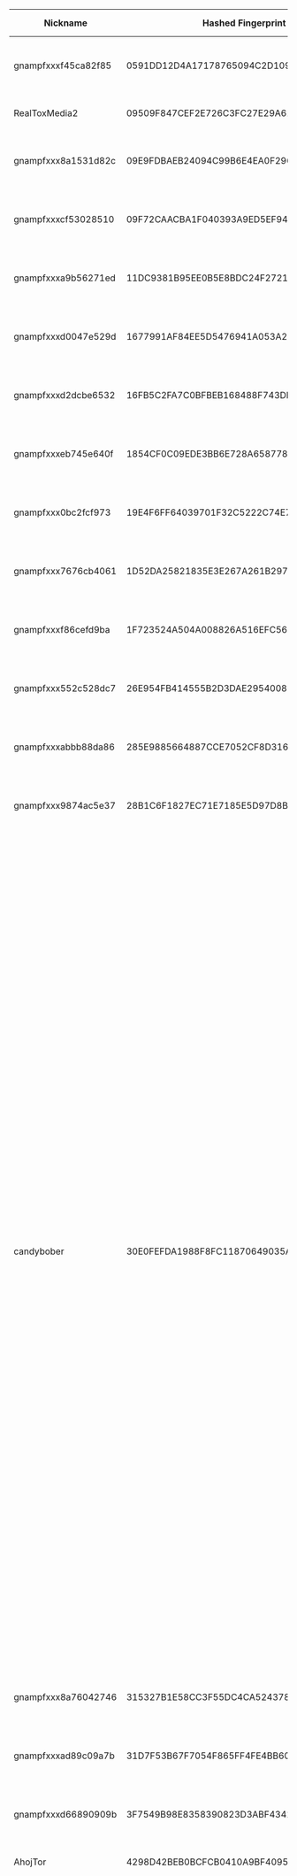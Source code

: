 | Nickname |  Hashed Fingerprint	| Or Addresses | Contact | Running | Flags | Last Seen | First Seen | Last Restarted | Advertised Bandwidth | Platform | Version | Version Status | Recommended Version | Verified hostnames | Exit policy |
|---|---|---|---|---|---|---|---|---|---|---|---|---|---|---|---|
|gnampfxxxf45ca82f85 | 0591DD12D4A17178765094C2D1091CF777F89DB5 | ["157.180.85.16:46072","[2a01:4f9:c013:f44b:b0ff:5d42:ab30:107b]:46072"] | email:toralf.foerster[]gmx.de url:https://zwiebeltoralf.de/ proof:uri-rsa abuse:abuse[]zwiebeltoralf.de gpg:1A376F994A9D026F13E24DCFC4EACDDE0076E94E ciissversion:2 | false | Running, V2Dir, Valid | 2025-10-26 16:00:00 | 2025-10-26 15:00:00 | 2025-10-26 14:08:00 | 0 | Tor 0.4.9.3-alpha-dev on Linux | 0.4.9.3-alpha-dev | experimental | false | ["static.16.85.180.157.clients.your-server.de"] | ["reject *:*"]|
|RealToxMedia2 | 09509F847CEF2E726C3FC27E29A6135098AD1210 | ["37.114.58.119:9001","[2a06:de00:401:236::2]:9001"] | RealToxMedia2 <realtoxmedia2@proxiedmail.com> | true | Running, V2Dir, Valid | 2025-10-26 22:00:00 | 2025-10-26 00:00:00 | 2025-10-26 18:52:14 | 0 | Tor 0.4.8.16 on Linux | 0.4.8.16 | recommended | true | N/A | ["reject *:*"]|
|gnampfxxx8a1531d82c | 09E9FDBAEB24094C99B6E4EA0F29612B9C2C599F | ["46.62.219.119:42699","[2a01:4f9:c011:b2d9:e44f:667f:cc6d:64ae]:42699"] | email:toralf.foerster[]gmx.de url:https://zwiebeltoralf.de/ proof:uri-rsa abuse:abuse[]zwiebeltoralf.de gpg:1A376F994A9D026F13E24DCFC4EACDDE0076E94E ciissversion:2 | false | Running, V2Dir, Valid | 2025-10-26 16:00:00 | 2025-10-26 15:00:00 | 2025-10-26 14:09:25 | 0 | Tor 0.4.9.3-alpha-dev on Linux | 0.4.9.3-alpha-dev | experimental | false | ["static.119.219.62.46.clients.your-server.de"] | ["reject *:*"]|
|gnampfxxxcf53028510 | 09F72CAACBA1F040393A9ED5EF948B4BD2BB1D49 | ["135.181.102.1:22708","[2a01:4f9:c013:9237:416c:beb3:c40c:ad9e]:22708"] | email:toralf.foerster[]gmx.de url:https://zwiebeltoralf.de/ proof:uri-rsa abuse:abuse[]zwiebeltoralf.de gpg:1A376F994A9D026F13E24DCFC4EACDDE0076E94E ciissversion:2 | false | Running, V2Dir, Valid | 2025-10-26 11:00:00 | 2025-10-26 11:00:00 | 2025-10-26 10:28:17 | 0 | Tor 0.4.9.3-alpha-dev on Linux | 0.4.9.3-alpha-dev | experimental | false | ["static.1.102.181.135.clients.your-server.de"] | ["reject *:*"]|
|gnampfxxxa9b56271ed | 11DC9381B95EE0B5E8BDC24F2721FDF1A93D3F96 | ["46.62.233.216:45610","[2a01:4f9:c011:bfb9:a1fc:f785:17c6:3416]:45610"] | email:toralf.foerster[]gmx.de url:https://zwiebeltoralf.de/ proof:uri-rsa abuse:abuse[]zwiebeltoralf.de gpg:1A376F994A9D026F13E24DCFC4EACDDE0076E94E ciissversion:2 | false | Running, V2Dir, Valid | 2025-10-26 11:00:00 | 2025-10-26 11:00:00 | 2025-10-26 10:26:55 | 0 | Tor 0.4.9.3-alpha-dev on Linux | 0.4.9.3-alpha-dev | experimental | false | ["static.216.233.62.46.clients.your-server.de"] | ["reject *:*"]|
|gnampfxxxd0047e529d | 1677991AF84EE5D5476941A053A20499440851AD | ["65.108.52.138:39057","[2a01:4f9:c013:31e2:397f:6756:ba2e:de97]:39057"] | email:toralf.foerster[]gmx.de url:https://zwiebeltoralf.de/ proof:uri-rsa abuse:abuse[]zwiebeltoralf.de gpg:1A376F994A9D026F13E24DCFC4EACDDE0076E94E ciissversion:2 | false | Running, V2Dir, Valid | 2025-10-26 16:00:00 | 2025-10-26 15:00:00 | 2025-10-26 14:08:22 | 0 | Tor 0.4.9.3-alpha-dev on Linux | 0.4.9.3-alpha-dev | experimental | false | ["static.138.52.108.65.clients.your-server.de"] | ["reject *:*"]|
|gnampfxxxd2dcbe6532 | 16FB5C2FA7C0BFBEB168488F743DDC8A307FA1B4 | ["46.62.205.49:25367","[2a01:4f9:c013:9e8a:d3ba:cbae:cd40:f9b2]:25367"] | email:toralf.foerster[]gmx.de url:https://zwiebeltoralf.de/ proof:uri-rsa abuse:abuse[]zwiebeltoralf.de gpg:1A376F994A9D026F13E24DCFC4EACDDE0076E94E ciissversion:2 | false | Running, V2Dir, Valid | 2025-10-26 11:00:00 | 2025-10-26 11:00:00 | 2025-10-26 10:28:26 | 0 | Tor 0.4.9.3-alpha-dev on Linux | 0.4.9.3-alpha-dev | experimental | false | ["static.49.205.62.46.clients.your-server.de"] | ["reject *:*"]|
|gnampfxxxeb745e640f | 1854CF0C09EDE3BB6E728A6587783366ED2C4D46 | ["65.109.169.189:24968","[2a01:4f9:c013:877e:e69c:7683:b6dc:2690]:24968"] | email:toralf.foerster[]gmx.de url:https://zwiebeltoralf.de/ proof:uri-rsa abuse:abuse[]zwiebeltoralf.de gpg:1A376F994A9D026F13E24DCFC4EACDDE0076E94E ciissversion:2 | false | Running, V2Dir, Valid | 2025-10-26 11:00:00 | 2025-10-26 11:00:00 | 2025-10-26 10:28:24 | 0 | Tor 0.4.9.3-alpha-dev on Linux | 0.4.9.3-alpha-dev | experimental | false | ["static.189.169.109.65.clients.your-server.de"] | ["reject *:*"]|
|gnampfxxx0bc2fcf973 | 19E4F6FF64039701F32C5222C74E7D36BEA5B0C4 | ["46.62.195.176:26870","[2a01:4f9:c013:9237:2cde:dd75:6469:cf40]:26870"] | email:toralf.foerster[]gmx.de url:https://zwiebeltoralf.de/ proof:uri-rsa abuse:abuse[]zwiebeltoralf.de gpg:1A376F994A9D026F13E24DCFC4EACDDE0076E94E ciissversion:2 | false | Running, V2Dir, Valid | 2025-10-26 16:00:00 | 2025-10-26 15:00:00 | 2025-10-26 14:10:52 | 0 | Tor 0.4.9.3-alpha-dev on Linux | 0.4.9.3-alpha-dev | experimental | false | N/A | ["reject *:*"]|
|gnampfxxx7676cb4061 | 1D52DA25821835E3E267A261B29785B8297E949F | ["37.27.9.115:24640","[2a01:4f9:c013:e70b:9f8b:905e:3af:ebd]:24640"] | email:toralf.foerster[]gmx.de url:https://zwiebeltoralf.de/ proof:uri-rsa abuse:abuse[]zwiebeltoralf.de gpg:1A376F994A9D026F13E24DCFC4EACDDE0076E94E ciissversion:2 | false | Running, V2Dir, Valid | 2025-10-26 11:00:00 | 2025-10-26 11:00:00 | 2025-10-26 10:28:18 | 0 | Tor 0.4.9.3-alpha-dev on Linux | 0.4.9.3-alpha-dev | experimental | false | ["static.115.9.27.37.clients.your-server.de"] | ["reject *:*"]|
|gnampfxxxf86cefd9ba | 1F723524A504A008826A516EFC565BCE3DA7873F | ["95.216.213.10:44258","[2a01:4f9:c013:8d17:f328:6096:19b6:a380]:44258"] | email:toralf.foerster[]gmx.de url:https://zwiebeltoralf.de/ proof:uri-rsa abuse:abuse[]zwiebeltoralf.de gpg:1A376F994A9D026F13E24DCFC4EACDDE0076E94E ciissversion:2 | false | Running, V2Dir, Valid | 2025-10-26 16:00:00 | 2025-10-26 15:00:00 | 2025-10-26 14:10:25 | 0 | Tor 0.4.9.3-alpha-dev on Linux | 0.4.9.3-alpha-dev | experimental | false | ["static.10.213.216.95.clients.your-server.de"] | ["reject *:*"]|
|gnampfxxx552c528dc7 | 26E954FB414555B2D3DAE2954008564B6198F053 | ["65.108.220.129:34310","[2a01:4f9:c013:c6d:b44e:34d6:e8d3:5091]:34310"] | email:toralf.foerster[]gmx.de url:https://zwiebeltoralf.de/ proof:uri-rsa abuse:abuse[]zwiebeltoralf.de gpg:1A376F994A9D026F13E24DCFC4EACDDE0076E94E ciissversion:2 | false | Running, V2Dir, Valid | 2025-10-26 11:00:00 | 2025-10-26 11:00:00 | 2025-10-26 10:27:06 | 0 | Tor 0.4.9.3-alpha-dev on Linux | 0.4.9.3-alpha-dev | experimental | false | ["static.129.220.108.65.clients.your-server.de"] | ["reject *:*"]|
|gnampfxxxabbb88da86 | 285E9885664887CCE7052CF8D316B4F126364B4F | ["65.21.152.238:48801","[2a01:4f9:c013:19e5:fc2c:dba2:24f:629]:48801"] | email:toralf.foerster[]gmx.de url:https://zwiebeltoralf.de/ proof:uri-rsa abuse:abuse[]zwiebeltoralf.de gpg:1A376F994A9D026F13E24DCFC4EACDDE0076E94E ciissversion:2 | false | Running, V2Dir, Valid | 2025-10-26 16:00:00 | 2025-10-26 15:00:00 | 2025-10-26 14:10:29 | 0 | Tor 0.4.9.3-alpha-dev on Linux | 0.4.9.3-alpha-dev | experimental | false | ["static.238.152.21.65.clients.your-server.de"] | ["reject *:*"]|
|gnampfxxx9874ac5e37 | 28B1C6F1827EC71E7185E5D97D8BB0DB913AB219 | ["46.62.195.176:26845","[2a01:4f9:c013:94e6:79a4:3093:94b2:7adb]:26845"] | email:toralf.foerster[]gmx.de url:https://zwiebeltoralf.de/ proof:uri-rsa abuse:abuse[]zwiebeltoralf.de gpg:1A376F994A9D026F13E24DCFC4EACDDE0076E94E ciissversion:2 | false | Running, V2Dir, Valid | 2025-10-26 11:00:00 | 2025-10-26 11:00:00 | 2025-10-26 10:28:27 | 0 | Tor 0.4.9.3-alpha-dev on Linux | 0.4.9.3-alpha-dev | experimental | false | ["static.176.195.62.46.clients.your-server.de"] | ["reject *:*"]|
|candybober | 30E0FEFDA1988F8FC11870649035AB6584FA0640 | ["45.141.215.45:9001"] | email:candybober12@proton[]me | true | Exit, Running, V2Dir, Valid | 2025-10-26 22:00:00 | 2025-10-26 13:00:00 | 2025-10-26 12:06:00 | 0 | Tor 0.4.8.19 on Linux | 0.4.8.19 | recommended | true | N/A | ["reject 0.0.0.0/8:*","reject 169.254.0.0/16:*","reject 127.0.0.0/8:*","reject 192.168.0.0/16:*","reject 10.0.0.0/8:*","reject 172.16.0.0/12:*","reject 45.141.215.45:*","reject *:22","accept *:20-23","accept *:43","accept *:53","accept *:79-81","accept *:88","accept *:110","accept *:143","accept *:194","accept *:220","accept *:389","accept *:443","accept *:464","accept *:465","accept *:531","accept *:543-544","accept *:554","accept *:563","accept *:587","accept *:636","accept *:706","accept *:749","accept *:873","accept *:902-904","accept *:981","accept *:989-995","accept *:1194","accept *:1220","accept *:1293","accept *:1500","accept *:1533","accept *:1677","accept *:1723","accept *:1755","accept *:1863","accept *:2082-2083","accept *:2086-2087","accept *:2095-2096","accept *:2102-2104","accept *:3128","accept *:3389","accept *:3690","accept *:4321","accept *:4643","accept *:5050","accept *:5190","accept *:5222-5223","accept *:5228","accept *:5900","accept *:6660-6669","accept *:6679","accept *:6697","accept *:8000","accept *:8008","accept *:8074","accept *:8080","accept *:8082","accept *:8087-8088","accept *:8232-8233","accept *:8332-8333","accept *:8443","accept *:8888","accept *:9418","accept *:9999","accept *:10000","accept *:11371","accept *:19294","accept *:19638","accept *:50002","accept *:64738","reject *:*"]|
|gnampfxxx8a76042746 | 315327B1E58CC3F55DC4CA5243781272E5AE158F | ["46.62.232.198:33616","[2a01:4f9:c013:8668:c4e6:9a70:775d:7fed]:33616"] | email:toralf.foerster[]gmx.de url:https://zwiebeltoralf.de/ proof:uri-rsa abuse:abuse[]zwiebeltoralf.de gpg:1A376F994A9D026F13E24DCFC4EACDDE0076E94E ciissversion:2 | false | Running, V2Dir, Valid | 2025-10-26 16:00:00 | 2025-10-26 15:00:00 | 2025-10-26 14:09:40 | 0 | Tor 0.4.9.3-alpha-dev on Linux | 0.4.9.3-alpha-dev | experimental | false | ["static.198.232.62.46.clients.your-server.de"] | ["reject *:*"]|
|gnampfxxxad89c09a7b | 31D7F53B67F7054F865FF4FE4BB6092AA9B57820 | ["65.108.158.126:60927","[2a01:4f9:c013:9650:81aa:ccd5:996b:5a51]:60927"] | email:toralf.foerster[]gmx.de url:https://zwiebeltoralf.de/ proof:uri-rsa abuse:abuse[]zwiebeltoralf.de gpg:1A376F994A9D026F13E24DCFC4EACDDE0076E94E ciissversion:2 | false | Running, V2Dir, Valid | 2025-10-26 16:00:00 | 2025-10-26 15:00:00 | 2025-10-26 14:11:15 | 0 | Tor 0.4.9.3-alpha-dev on Linux | 0.4.9.3-alpha-dev | experimental | false | N/A | ["reject *:*"]|
|gnampfxxxd66890909b | 3F7549B98E8358390823D3ABF434197E5B4396F0 | ["37.27.9.115:18194","[2a01:4f9:c013:e70b:b9d9:d39a:66fc:3f52]:18194"] | email:toralf.foerster[]gmx.de url:https://zwiebeltoralf.de/ proof:uri-rsa abuse:abuse[]zwiebeltoralf.de gpg:1A376F994A9D026F13E24DCFC4EACDDE0076E94E ciissversion:2 | false | Running, V2Dir, Valid | 2025-10-26 16:00:00 | 2025-10-26 15:00:00 | 2025-10-26 14:08:51 | 0 | Tor 0.4.9.3-alpha-dev on Linux | 0.4.9.3-alpha-dev | experimental | false | ["static.115.9.27.37.clients.your-server.de"] | ["reject *:*"]|
|AhojTor | 4298D42BEB0BCFCB0410A9BF409547365E74AB06 | ["87.197.155.112:44401"] | fdolasgame@gmail.com | false | Running, V2Dir, Valid | 2025-10-26 09:00:00 | 2025-10-26 09:00:00 | 2025-10-26 08:22:31 | 0 | Tor 0.4.8.19 on Linux | 0.4.8.19 | recommended | true | ["static-dsl-112.87-197-155.telecom.sk"] | ["reject *:*"]|
|jkimnot1 | 484DEDE78BDCA2C586B3AD3A92A2F5416A5EF056 | ["179.43.133.50:9001"] | jkiam1@gmail.com | true | Exit, Running, V2Dir, Valid | 2025-10-26 22:00:00 | 2025-10-26 19:00:00 | 2025-10-26 18:46:50 | 0 | Tor 0.4.8.19 on Linux | 0.4.8.19 | recommended | true | N/A | ["reject 0.0.0.0/8:*","reject 169.254.0.0/16:*","reject 127.0.0.0/8:*","reject 192.168.0.0/16:*","reject 10.0.0.0/8:*","reject 172.16.0.0/12:*","reject 179.43.133.50:*","accept *:20-21","accept *:22","accept *:23","accept *:43","accept *:53","accept *:79","accept *:80-81","accept *:88","accept *:110","accept *:143","accept *:194","accept *:220","accept *:389","accept *:443","accept *:464","accept *:465","accept *:531","accept *:543-544","accept *:554","accept *:563","accept *:587","accept *:636","accept *:706","accept *:749","accept *:873","accept *:902-904","accept *:981","accept *:989-990","accept *:991","accept *:992","accept *:993","accept *:994","accept *:995","accept *:1194","accept *:1220","accept *:1293","accept *:1500","accept *:1533","accept *:1677","accept *:1723","accept *:1755","accept *:1863","accept *:2082","accept *:2083","accept *:2086-2087","accept *:2095-2096","accept *:2102-2104","accept *:3128","accept *:3389","accept *:3690","accept *:4321","accept *:4643","accept *:5050","accept *:5190","accept *:5222-5223","accept *:5228","accept *:5900","accept *:6660-6669","accept *:6679","accept *:6697","accept *:8000","accept *:8008","accept *:8074","accept *:8080","accept *:8082","accept *:8087-8088","accept *:8232-8233","accept *:8332-8333","accept *:8443","accept *:8888","accept *:9418","accept *:9999","accept *:10000","accept *:11371","accept *:19294","accept *:19638","accept *:50002","accept *:64738","reject *:*"]|
|gnampfxxx0110a354a1 | 4C52D424958F9CCB514AC9B343FFD0B7525453AA | ["157.180.113.70:19537","[2a01:4f9:c012:2a52:4c4b:eea5:c272:14f9]:19537"] | email:toralf.foerster[]gmx.de url:https://zwiebeltoralf.de/ proof:uri-rsa abuse:abuse[]zwiebeltoralf.de gpg:1A376F994A9D026F13E24DCFC4EACDDE0076E94E ciissversion:2 | false | Running, V2Dir, Valid | 2025-10-26 11:00:00 | 2025-10-26 11:00:00 | 2025-10-26 10:28:19 | 0 | Tor 0.4.9.3-alpha-dev on Linux | 0.4.9.3-alpha-dev | experimental | false | ["static.70.113.180.157.clients.your-server.de"] | ["reject *:*"]|
|MyHomeRelay | 512258268329DA44B44BE081D084FE9D425F566F | ["91.32.153.105:9001"] | N/A | true | Running, V2Dir, Valid | 2025-10-26 22:00:00 | 2025-10-26 11:00:00 | 2025-10-26 13:12:16 | 0 | Tor 0.4.8.16 on Linux | 0.4.8.16 | recommended | true | ["p5b209969.dip0.t-ipconnect.de"] | ["reject *:*"]|
|gnampfxxxac7a2472e9 | 515E1D443AD25CAAA7102644C160D4DC2677EE4A | ["95.217.238.161:32783","[2a01:4f9:c011:9559:b94a:f45e:dfa2:f319]:32783"] | email:toralf.foerster[]gmx.de url:https://zwiebeltoralf.de/ proof:uri-rsa abuse:abuse[]zwiebeltoralf.de gpg:1A376F994A9D026F13E24DCFC4EACDDE0076E94E ciissversion:2 | false | Running, V2Dir, Valid | 2025-10-26 11:00:00 | 2025-10-26 11:00:00 | 2025-10-26 10:28:00 | 0 | Tor 0.4.9.3-alpha-dev on Linux | 0.4.9.3-alpha-dev | experimental | false | ["static.161.238.217.95.clients.your-server.de"] | ["reject *:*"]|
|gnampfxxx973c0bd364 | 53501C58401D77FDBC5FA48E6F742447E25D976A | ["46.62.224.67:34445","[2a01:4f9:c011:895e:c9dd:1b9f:5a16:1f9f]:34445"] | email:toralf.foerster[]gmx.de url:https://zwiebeltoralf.de/ proof:uri-rsa abuse:abuse[]zwiebeltoralf.de gpg:1A376F994A9D026F13E24DCFC4EACDDE0076E94E ciissversion:2 | false | Running, V2Dir, Valid | 2025-10-26 11:00:00 | 2025-10-26 11:00:00 | 2025-10-26 10:28:23 | 0 | Tor 0.4.9.3-alpha-dev on Linux | 0.4.9.3-alpha-dev | experimental | false | ["static.67.224.62.46.clients.your-server.de"] | ["reject *:*"]|
|Unnamed | 53EC68A3AEF7DAEF6BCB2F63DAA7DD06F3875FAB | ["213.16.219.24:9001"] | N/A | true | Running, V2Dir, Valid | 2025-10-26 22:00:00 | 2025-10-26 21:00:00 | 2025-10-26 20:26:47 | 0 | Tor 0.4.8.18 on FreeBSD | 0.4.8.18 | recommended | true | ["213.16.219.24.dsl.dyn.forthnet.gr"] | ["reject *:*"]|
|TorRelay1337 | 558EF244D99C900550A19F85B6F691795F9EF698 | ["109.91.213.9:1337"] | tor@jakami.de | true | Running, V2Dir, Valid | 2025-10-26 22:00:00 | 2025-10-26 06:00:00 | 2025-10-26 05:23:03 | 0 | Tor 0.4.8.10 on Linux | 0.4.8.10 | recommended | true | ["ip-109-091-213-009.um37.pools.vodafone-ip.de"] | ["reject *:*"]|
|gnampfxxx74487a1762 | 578EC4D7EC812ACD634EB192484070DFEB27278A | ["135.181.144.78:27256","[2a01:4f9:c013:c42e:4806:bf1b:f53a:c640]:27256"] | email:toralf.foerster[]gmx.de url:https://zwiebeltoralf.de/ proof:uri-rsa abuse:abuse[]zwiebeltoralf.de gpg:1A376F994A9D026F13E24DCFC4EACDDE0076E94E ciissversion:2 | false | Running, V2Dir, Valid | 2025-10-26 16:00:00 | 2025-10-26 15:00:00 | 2025-10-26 14:08:40 | 0 | Tor 0.4.9.3-alpha-dev on Linux | 0.4.9.3-alpha-dev | experimental | false | ["static.78.144.181.135.clients.your-server.de"] | ["reject *:*"]|
|gnampfxxx5b6a910f4a | 57CF34225DAF713331F6E0193BC073AB92F66376 | ["135.181.193.119:48487","[2a01:4f9:c012:1415:702e:9f77:f071:9d14]:48487"] | email:toralf.foerster[]gmx.de url:https://zwiebeltoralf.de/ proof:uri-rsa abuse:abuse[]zwiebeltoralf.de gpg:1A376F994A9D026F13E24DCFC4EACDDE0076E94E ciissversion:2 | false | Running, V2Dir, Valid | 2025-10-26 16:00:00 | 2025-10-26 15:00:00 | 2025-10-26 14:08:11 | 0 | Tor 0.4.9.3-alpha-dev on Linux | 0.4.9.3-alpha-dev | experimental | false | ["static.119.193.181.135.clients.your-server.de"] | ["reject *:*"]|
|gnampfxxxaf22d01e48 | 57DF6F3B088E7B96F1A09EC73D6EA0EF7C49095F | ["46.62.220.139:47305","[2a01:4f9:c011:9310:885a:7be4:3a07:380a]:47305"] | email:toralf.foerster[]gmx.de url:https://zwiebeltoralf.de/ proof:uri-rsa abuse:abuse[]zwiebeltoralf.de gpg:1A376F994A9D026F13E24DCFC4EACDDE0076E94E ciissversion:2 | false | Running, V2Dir, Valid | 2025-10-26 16:00:00 | 2025-10-26 15:00:00 | 2025-10-26 14:11:43 | 0 | Tor 0.4.9.3-alpha-dev on Linux | 0.4.9.3-alpha-dev | experimental | false | ["static.139.220.62.46.clients.your-server.de"] | ["reject *:*"]|
|gnampfxxx005fd58f5b | 621E69C597757E996D96C728AFEDB8DECF7CDB74 | ["65.109.168.123:45102","[2a01:4f9:c012:da30:dd54:d508:2cb0:1c8f]:45102"] | email:toralf.foerster[]gmx.de url:https://zwiebeltoralf.de/ proof:uri-rsa abuse:abuse[]zwiebeltoralf.de gpg:1A376F994A9D026F13E24DCFC4EACDDE0076E94E ciissversion:2 | false | Running, V2Dir, Valid | 2025-10-26 16:00:00 | 2025-10-26 15:00:00 | 2025-10-26 14:07:50 | 0 | Tor 0.4.9.3-alpha-dev on Linux | 0.4.9.3-alpha-dev | experimental | false | N/A | ["reject *:*"]|
|gnampfxxx86e1de383e | 629ED1DE62982CBF83767F194FB56430EB2E5A98 | ["46.62.229.251:54191","[2a01:4f9:c013:85db:f310:4fbb:766a:1ecd]:54191"] | email:toralf.foerster[]gmx.de url:https://zwiebeltoralf.de/ proof:uri-rsa abuse:abuse[]zwiebeltoralf.de gpg:1A376F994A9D026F13E24DCFC4EACDDE0076E94E ciissversion:2 | false | Running, V2Dir, Valid | 2025-10-26 11:00:00 | 2025-10-26 11:00:00 | 2025-10-26 10:27:15 | 0 | Tor 0.4.9.3-alpha-dev on Linux | 0.4.9.3-alpha-dev | experimental | false | ["static.251.229.62.46.clients.your-server.de"] | ["reject *:*"]|
|MRSHAREIT | 641EADFA6805F1BEDF81D9948E27D5B89326CB22 | ["67.230.148.51:9001"] | mrshareit@protonmail.com | false | Running, V2Dir, Valid | 2025-10-26 00:00:00 | 2025-10-26 00:00:00 | 2025-10-25 23:44:29 | 0 | Tor 0.4.8.19 on Windows 8 [or later] | 0.4.8.19 | recommended | true | N/A | ["reject *:*"]|
|gnampfxxxe6a4f93a10 | 647107F6EBBB3FF7514E13B1C68B5382FFA53E63 | ["135.181.197.238:42147","[2a01:4f9:c012:da30:8f8b:3927:9fc7:352]:42147"] | email:toralf.foerster[]gmx.de url:https://zwiebeltoralf.de/ proof:uri-rsa abuse:abuse[]zwiebeltoralf.de gpg:1A376F994A9D026F13E24DCFC4EACDDE0076E94E ciissversion:2 | false | Running, V2Dir, Valid | 2025-10-26 11:00:00 | 2025-10-26 11:00:00 | 2025-10-26 10:28:31 | 0 | Tor 0.4.9.3-alpha-dev on Linux | 0.4.9.3-alpha-dev | experimental | false | ["static.238.197.181.135.clients.your-server.de"] | ["reject *:*"]|
|gnampfxxx39ee688396 | 67E43257FA124139ACE3478A1AFBD195E44D77E0 | ["37.27.206.33:29462","[2a01:4f9:c013:ad01:86c0:afd8:56ee:6b7]:29462"] | email:toralf.foerster[]gmx.de url:https://zwiebeltoralf.de/ proof:uri-rsa abuse:abuse[]zwiebeltoralf.de gpg:1A376F994A9D026F13E24DCFC4EACDDE0076E94E ciissversion:2 | false | Running, V2Dir, Valid | 2025-10-26 16:00:00 | 2025-10-26 15:00:00 | 2025-10-26 14:09:45 | 0 | Tor 0.4.9.3-alpha-dev on Linux | 0.4.9.3-alpha-dev | experimental | false | ["static.33.206.27.37.clients.your-server.de"] | ["reject *:*"]|
|anion | 68929BF9AF44BECFA27F784021DFC169277E7739 | ["217.154.160.108:9001"] | vollborn@quantentunnel.de | false | Running, V2Dir, Valid | 2025-10-26 08:00:00 | 2025-10-26 00:00:00 | 2025-10-25 23:01:18 | 0 | Tor 0.4.8.19 on Linux | 0.4.8.19 | recommended | true | ["ip217-154-160-108.pbiaas.com"] | ["reject *:*"]|
|Curie | 6BD083E4E91BB790DC2014A9D7DD4B1AC669F899 | ["46.62.141.105:443","[2a01:4f9:c012:9374::1]:443"] | <kleft AT riseup dot net> | true | Running, V2Dir, Valid | 2025-10-26 22:00:00 | 2025-10-26 22:00:00 | 2025-10-26 21:06:45 | 0 | Tor 0.4.8.17 on Linux | 0.4.8.17 | recommended | true | ["static.105.141.62.46.clients.your-server.de"] | ["reject *:*"]|
|gnampfxxxb3e9cf1599 | 721C1E283A6C6EFDB15961155C737666538B0CC5 | ["46.62.213.73:26048","[2a01:4f9:c013:864b:5bf1:5660:512c:e576]:26048"] | email:toralf.foerster[]gmx.de url:https://zwiebeltoralf.de/ proof:uri-rsa abuse:abuse[]zwiebeltoralf.de gpg:1A376F994A9D026F13E24DCFC4EACDDE0076E94E ciissversion:2 | false | Running, V2Dir, Valid | 2025-10-26 11:00:00 | 2025-10-26 11:00:00 | 2025-10-26 10:27:33 | 0 | Tor 0.4.9.3-alpha-dev on Linux | 0.4.9.3-alpha-dev | experimental | false | ["static.73.213.62.46.clients.your-server.de"] | ["reject *:*"]|
|gnampfxxx8f10eb84d7 | 7608DA15C8D5F35FE688925AAF1E2FCE43103588 | ["46.62.238.189:45487","[2a01:4f9:c013:8668:7e5b:b9c0:3065:65d]:45487"] | email:toralf.foerster[]gmx.de url:https://zwiebeltoralf.de/ proof:uri-rsa abuse:abuse[]zwiebeltoralf.de gpg:1A376F994A9D026F13E24DCFC4EACDDE0076E94E ciissversion:2 | false | Running, V2Dir, Valid | 2025-10-26 11:00:00 | 2025-10-26 11:00:00 | 2025-10-26 10:28:15 | 0 | Tor 0.4.9.3-alpha-dev on Linux | 0.4.9.3-alpha-dev | experimental | false | ["static.189.238.62.46.clients.your-server.de"] | ["reject *:*"]|
|gnampfxxxd2f95dd577 | 77C9BC3F5FCE123F6F4ACE7B939988953A9488A8 | ["157.180.36.221:49608","[2a01:4f9:c013:f85e:914f:3767:1f99:d1cb]:49608"] | email:toralf.foerster[]gmx.de url:https://zwiebeltoralf.de/ proof:uri-rsa abuse:abuse[]zwiebeltoralf.de gpg:1A376F994A9D026F13E24DCFC4EACDDE0076E94E ciissversion:2 | false | Running, V2Dir, Valid | 2025-10-26 16:00:00 | 2025-10-26 15:00:00 | 2025-10-26 14:07:34 | 0 | Tor 0.4.9.3-alpha-dev on Linux | 0.4.9.3-alpha-dev | experimental | false | ["static.221.36.180.157.clients.your-server.de"] | ["reject *:*"]|
|gnampfxxx9ebe5a0c87 | 795FC15B882FC1CCD69699EE1F13B6FE772FE635 | ["37.27.247.150:58070","[2a01:4f9:c013:dd80:e6d5:1b87:54d5:6613]:58070"] | email:toralf.foerster[]gmx.de url:https://zwiebeltoralf.de/ proof:uri-rsa abuse:abuse[]zwiebeltoralf.de gpg:1A376F994A9D026F13E24DCFC4EACDDE0076E94E ciissversion:2 | false | Running, V2Dir, Valid | 2025-10-26 11:00:00 | 2025-10-26 11:00:00 | 2025-10-26 10:27:32 | 0 | Tor 0.4.9.3-alpha-dev on Linux | 0.4.9.3-alpha-dev | experimental | false | ["static.150.247.27.37.clients.your-server.de"] | ["reject *:*"]|
|thumthum | 7BCD5B3CE35FBB35DA545DBEDB18D5966A0A878E | ["45.134.173.203:9001","[2a09:2dc2:0:588a::]:9001"] | mailreality@proton.me | true | Exit, Running, V2Dir, Valid | 2025-10-26 22:00:00 | 2025-10-26 13:00:00 | 2025-10-26 12:17:17 | 0 | Tor 0.4.8.19 on Linux | 0.4.8.19 | recommended | true | N/A | ["reject 0.0.0.0/8:*","reject 169.254.0.0/16:*","reject 127.0.0.0/8:*","reject 192.168.0.0/16:*","reject 10.0.0.0/8:*","reject 172.16.0.0/12:*","reject 45.134.173.203:*","reject *:22","accept *:20-23","accept *:43","accept *:53","accept *:79-81","accept *:88","accept *:110","accept *:143","accept *:194","accept *:220","accept *:389","accept *:443","accept *:464","accept *:465","accept *:531","accept *:543-544","accept *:554","accept *:563","accept *:587","accept *:636","accept *:706","accept *:749","accept *:873","accept *:902-904","accept *:981","accept *:989-995","accept *:1194","accept *:1220","accept *:1293","accept *:1500","accept *:1533","accept *:1677","accept *:1723","accept *:1755","accept *:1863","accept *:2082-2083","accept *:2086-2087","accept *:2095-2096","accept *:2102-2104","accept *:3128","accept *:3389","accept *:3690","accept *:4321","accept *:4643","accept *:5050","accept *:5190","accept *:5222-5223","accept *:5228","accept *:5900","accept *:6660-6669","accept *:6679","accept *:6697","accept *:8000","accept *:8008","accept *:8074","accept *:8080","accept *:8082","accept *:8087-8088","accept *:8232-8233","accept *:8332-8333","accept *:8443","accept *:8888","accept *:9418","accept *:9999","accept *:10000","accept *:11371","accept *:19294","accept *:19638","accept *:50002","accept *:64738","reject *:*"]|
|gnampfxxx5aa58150c0 | 7E5C293741D46017BD1942324484CFBB5EAE74A6 | ["46.62.238.189:46589","[2a01:4f9:c010:b588:bf7b:347c:55a:ea75]:46589"] | email:toralf.foerster[]gmx.de url:https://zwiebeltoralf.de/ proof:uri-rsa abuse:abuse[]zwiebeltoralf.de gpg:1A376F994A9D026F13E24DCFC4EACDDE0076E94E ciissversion:2 | false | Running, V2Dir, Valid | 2025-10-26 16:00:00 | 2025-10-26 15:00:00 | 2025-10-26 14:10:17 | 0 | Tor 0.4.9.3-alpha-dev on Linux | 0.4.9.3-alpha-dev | experimental | false | ["static.189.238.62.46.clients.your-server.de"] | ["reject *:*"]|
|userix | 89707BAF27259AFECDBC7E7D2745245897638758 | ["37.27.180.195:9001","[2a01:4f9:c012:c42f::1]:9001"] | N/A | false | Running, V2Dir, Valid | 2025-10-26 15:00:00 | 2025-10-26 15:00:00 | 2025-10-26 14:21:11 | 0 | Tor 0.4.8.16 on Linux | 0.4.8.16 | recommended | true | ["static.195.180.27.37.clients.your-server.de"] | ["reject *:*"]|
|DediRock1 | 8B37E96237DA45321A38DFA85FE79ED974567C30 | ["107.174.123.99:9001","[2607:9d00:2000:7::6919:b58b]:9001"] | DediRock1 <dedirock1@proxiedmail.com> | true | Running, Valid | 2025-10-26 22:00:00 | 2025-10-26 22:00:00 | 2025-10-26 21:48:41 | 0 | Tor 0.4.8.16 on Linux | 0.4.8.16 | recommended | true | N/A | ["reject *:*"]|
|gnampfxxx0723d190e1 | 8BD3DDF952B55FF7FCBA609BF3FE5BA61B81BA89 | ["95.217.6.133:22391","[2a01:4f9:c013:c0c0:c965:4cc5:5d:81cf]:22391"] | email:toralf.foerster[]gmx.de url:https://zwiebeltoralf.de/ proof:uri-rsa abuse:abuse[]zwiebeltoralf.de gpg:1A376F994A9D026F13E24DCFC4EACDDE0076E94E ciissversion:2 | false | Running, V2Dir, Valid | 2025-10-26 16:00:00 | 2025-10-26 15:00:00 | 2025-10-26 14:08:27 | 0 | Tor 0.4.9.3-alpha-dev on Linux | 0.4.9.3-alpha-dev | experimental | false | ["static.133.6.217.95.clients.your-server.de"] | ["reject *:*"]|
|gnampfxxx89eb4bfe2a | 92710E967F1961880DE9BFB7209657A1B2665F6C | ["157.180.72.254:60219","[2a01:4f9:c012:1837:75fe:bc0d:ccf5:5e58]:60219"] | email:toralf.foerster[]gmx.de url:https://zwiebeltoralf.de/ proof:uri-rsa abuse:abuse[]zwiebeltoralf.de gpg:1A376F994A9D026F13E24DCFC4EACDDE0076E94E ciissversion:2 | false | Running, V2Dir, Valid | 2025-10-26 16:00:00 | 2025-10-26 15:00:00 | 2025-10-26 14:09:53 | 0 | Tor 0.4.9.3-alpha-dev on Linux | 0.4.9.3-alpha-dev | experimental | false | ["static.254.72.180.157.clients.your-server.de"] | ["reject *:*"]|
|gnampfxxxaa6077b258 | 92EFBEC07A9D38F83421A95B20C9AFCCB06A81EC | ["46.62.209.122:45223","[2a01:4f9:c013:a740:ad2b:c948:15ec:8277]:45223"] | email:toralf.foerster[]gmx.de url:https://zwiebeltoralf.de/ proof:uri-rsa abuse:abuse[]zwiebeltoralf.de gpg:1A376F994A9D026F13E24DCFC4EACDDE0076E94E ciissversion:2 | false | Running, V2Dir, Valid | 2025-10-26 16:00:00 | 2025-10-26 15:00:00 | 2025-10-26 14:08:48 | 0 | Tor 0.4.9.3-alpha-dev on Linux | 0.4.9.3-alpha-dev | experimental | false | ["static.122.209.62.46.clients.your-server.de"] | ["reject *:*"]|
|gnampfxxxec8bea3916 | 94E05F1A9EE3FCCB28370E5D3CA87C94765BB954 | ["65.108.158.126:59178","[2a01:4f9:c013:31e2:5f09:f209:a603:68dd]:59178"] | email:toralf.foerster[]gmx.de url:https://zwiebeltoralf.de/ proof:uri-rsa abuse:abuse[]zwiebeltoralf.de gpg:1A376F994A9D026F13E24DCFC4EACDDE0076E94E ciissversion:2 | false | Running, V2Dir, Valid | 2025-10-26 11:00:00 | 2025-10-26 11:00:00 | 2025-10-26 10:28:11 | 0 | Tor 0.4.9.3-alpha-dev on Linux | 0.4.9.3-alpha-dev | experimental | false | ["static.126.158.108.65.clients.your-server.de"] | ["reject *:*"]|
|Grga3 | 9509381EC91B346428A5D3528F2683F25841DD00 | ["193.77.182.57:555"] | Grga <grga.byx AT GMAIL> | true | Running, V2Dir, Valid | 2025-10-26 22:00:00 | 2025-10-26 22:00:00 | 2025-10-26 21:25:49 | 184320 | Tor 0.4.8.10 on Linux | 0.4.8.10 | recommended | true | ["BSN-77-182-57.static.siol.net"] | ["reject *:*"]|
|gnampfxxxf6612ec83e | A01F650B63065BB35A5386416DD9DBF282CE25A0 | ["95.216.152.93:17867","[2a01:4f9:c010:9f2c:a3d7:13c3:7020:ed8d]:17867"] | email:toralf.foerster[]gmx.de url:https://zwiebeltoralf.de/ proof:uri-rsa abuse:abuse[]zwiebeltoralf.de gpg:1A376F994A9D026F13E24DCFC4EACDDE0076E94E ciissversion:2 | false | Running, V2Dir, Valid | 2025-10-26 11:00:00 | 2025-10-26 11:00:00 | 2025-10-26 10:28:15 | 0 | Tor 0.4.9.3-alpha-dev on Linux | 0.4.9.3-alpha-dev | experimental | false | ["static.93.152.216.95.clients.your-server.de"] | ["reject *:*"]|
|gnampfxxxf7f6c44ffb | A22C6802679A85A88DE968E90EBB5BD1ED243010 | ["46.62.218.107:19842","[2a01:4f9:c012:2a52:7f99:654e:49c7:8ca5]:19842"] | email:toralf.foerster[]gmx.de url:https://zwiebeltoralf.de/ proof:uri-rsa abuse:abuse[]zwiebeltoralf.de gpg:1A376F994A9D026F13E24DCFC4EACDDE0076E94E ciissversion:2 | false | Running, V2Dir, Valid | 2025-10-26 16:00:00 | 2025-10-26 15:00:00 | 2025-10-26 14:10:34 | 0 | Tor 0.4.9.3-alpha-dev on Linux | 0.4.9.3-alpha-dev | experimental | false | ["static.107.218.62.46.clients.your-server.de"] | ["reject *:*"]|
|gnampfxxx789b354038 | A2ABC7C2760C204F0F2059844A4A8C75F61ACA3A | ["135.181.197.238:21535","[2a01:4f9:c010:8cb2:18d:ba50:5fa5:520a]:21535"] | email:toralf.foerster[]gmx.de url:https://zwiebeltoralf.de/ proof:uri-rsa abuse:abuse[]zwiebeltoralf.de gpg:1A376F994A9D026F13E24DCFC4EACDDE0076E94E ciissversion:2 | false | Running, V2Dir, Valid | 2025-10-26 16:00:00 | 2025-10-26 15:00:00 | 2025-10-26 14:08:50 | 0 | Tor 0.4.9.3-alpha-dev on Linux | 0.4.9.3-alpha-dev | experimental | false | ["static.238.197.181.135.clients.your-server.de"] | ["reject *:*"]|
|gnampfxxx7595267673 | A5CA3901D0D872C31C5736113EAA36E48CA9CC92 | ["157.180.113.70:45184","[2a01:4f9:c013:94e6:10ee:ea09:aeaf:8547]:45184"] | email:toralf.foerster[]gmx.de url:https://zwiebeltoralf.de/ proof:uri-rsa abuse:abuse[]zwiebeltoralf.de gpg:1A376F994A9D026F13E24DCFC4EACDDE0076E94E ciissversion:2 | false | Running, V2Dir, Valid | 2025-10-26 16:00:00 | 2025-10-26 15:00:00 | 2025-10-26 14:11:10 | 0 | Tor 0.4.9.3-alpha-dev on Linux | 0.4.9.3-alpha-dev | experimental | false | ["static.70.113.180.157.clients.your-server.de"] | ["reject *:*"]|
|MGARZON | A644373FF6A1A714B46E620ACC0E6F15B6B65224 | ["67.230.148.51:9001"] | mrshareit@protonmail.com | true | Running, V2Dir, Valid | 2025-10-26 22:00:00 | 2025-10-26 01:00:00 | 2025-10-25 23:55:40 | 0 | Tor 0.4.8.19 on Windows 8 [or later] | 0.4.8.19 | recommended | true | N/A | ["reject *:*"]|
|RealToxMedia3 | A8E9C2E9A7296DEBBF7D604E3FEA44913D680A36 | ["37.221.95.163:9001","[2a06:de00:401:251::2]:9001"] | RealToxMedia3 <realtoxmedia3@proxiedmail.com> | true | Running, V2Dir, Valid | 2025-10-26 22:00:00 | 2025-10-26 00:00:00 | 2025-10-26 18:50:30 | 0 | Tor 0.4.8.16 on Linux | 0.4.8.16 | recommended | true | N/A | ["reject *:*"]|
|gnampfxxxd0b127968b | AA5F921217C58E04BFA6222893F48725551C37A4 | ["46.62.149.39:46587","[2a01:4f9:c012:590:4d71:3cda:b03a:110b]:46587"] | email:toralf.foerster[]gmx.de url:https://zwiebeltoralf.de/ proof:uri-rsa abuse:abuse[]zwiebeltoralf.de gpg:1A376F994A9D026F13E24DCFC4EACDDE0076E94E ciissversion:2 | false | Running, V2Dir, Valid | 2025-10-26 11:00:00 | 2025-10-26 11:00:00 | 2025-10-26 10:28:08 | 0 | Tor 0.4.9.3-alpha-dev on Linux | 0.4.9.3-alpha-dev | experimental | false | ["static.39.149.62.46.clients.your-server.de"] | ["reject *:*"]|
|gnampfxxxb29db2438a | ABF0A8829A6986107910858479FD8FCC000C02BD | ["135.181.250.154:57702","[2a01:4f9:c013:867b:34a8:e156:ce89:4851]:57702"] | email:toralf.foerster[]gmx.de url:https://zwiebeltoralf.de/ proof:uri-rsa abuse:abuse[]zwiebeltoralf.de gpg:1A376F994A9D026F13E24DCFC4EACDDE0076E94E ciissversion:2 | false | Running, V2Dir, Valid | 2025-10-26 16:00:00 | 2025-10-26 15:00:00 | 2025-10-26 14:09:28 | 0 | Tor 0.4.9.3-alpha-dev on Linux | 0.4.9.3-alpha-dev | experimental | false | N/A | ["reject *:*"]|
|hell | ADAA61A71993FACD12484D56A96E51FF360A2D90 | ["104.247.229.113:8000"] | <hell@virtch.io> | true | Running, V2Dir, Valid | 2025-10-26 22:00:00 | 2025-10-26 01:00:00 | 2025-10-26 06:08:26 | 0 | Tor 0.4.8.19 on Linux | 0.4.8.19 | recommended | true | N/A | ["reject *:*"]|
|gnampfxxx906970f7b8 | ADF46DF4C7F48193A7A21B3D9D3F7F0038EAEA3F | ["46.62.238.144:22055","[2a01:4f9:c013:f07d:891b:578:9a45:fd4e]:22055"] | email:toralf.foerster[]gmx.de url:https://zwiebeltoralf.de/ proof:uri-rsa abuse:abuse[]zwiebeltoralf.de gpg:1A376F994A9D026F13E24DCFC4EACDDE0076E94E ciissversion:2 | false | Running, V2Dir, Valid | 2025-10-26 11:00:00 | 2025-10-26 11:00:00 | 2025-10-26 10:27:47 | 0 | Tor 0.4.9.3-alpha-dev on Linux | 0.4.9.3-alpha-dev | experimental | false | ["static.144.238.62.46.clients.your-server.de"] | ["reject *:*"]|
|ZetaRelayAlpha | AF0B7001172C73E4B090CDC16525C29396B9E0DC | ["71.90.218.193:9001"] | snotacus@protonmail.com | true | Running, V2Dir, Valid | 2025-10-26 22:00:00 | 2025-10-26 15:00:00 | 2025-10-26 13:36:35 | 0 | Tor 0.4.8.18 on Linux | 0.4.8.18 | recommended | true | N/A | ["reject *:*"]|
|gnampfxxx097daec711 | B2097DA7505594550CF2F825A04D9C17411224CF | ["157.180.41.220:16377","[2a01:4f9:c010:a6aa:653:a32c:957:3a00]:16377"] | email:toralf.foerster[]gmx.de url:https://zwiebeltoralf.de/ proof:uri-rsa abuse:abuse[]zwiebeltoralf.de gpg:1A376F994A9D026F13E24DCFC4EACDDE0076E94E ciissversion:2 | false | Running, V2Dir, Valid | 2025-10-26 16:00:00 | 2025-10-26 15:00:00 | 2025-10-26 14:11:22 | 0 | Tor 0.4.9.3-alpha-dev on Linux | 0.4.9.3-alpha-dev | experimental | false | ["static.220.41.180.157.clients.your-server.de"] | ["reject *:*"]|
|gnampfxxxe78fa11f2d | B584DEDDD14FAC55B5BE6E112FCB4E895BA850BE | ["135.181.88.134:26270","[2a01:4f9:c010:bd95:f1d5:e458:a526:4bc7]:26270"] | email:toralf.foerster[]gmx.de url:https://zwiebeltoralf.de/ proof:uri-rsa abuse:abuse[]zwiebeltoralf.de gpg:1A376F994A9D026F13E24DCFC4EACDDE0076E94E ciissversion:2 | false | Running, V2Dir, Valid | 2025-10-26 11:00:00 | 2025-10-26 11:00:00 | 2025-10-26 10:28:19 | 0 | Tor 0.4.9.3-alpha-dev on Linux | 0.4.9.3-alpha-dev | experimental | false | ["static.134.88.181.135.clients.your-server.de"] | ["reject *:*"]|
|gnampfxxxd9130c1595 | B860C3F6FB3E871C622521C3A4B470FE6C945EEE | ["157.180.34.103:31139","[2a01:4f9:c013:9214:b3d8:6934:e9d3:84bd]:31139"] | email:toralf.foerster[]gmx.de url:https://zwiebeltoralf.de/ proof:uri-rsa abuse:abuse[]zwiebeltoralf.de gpg:1A376F994A9D026F13E24DCFC4EACDDE0076E94E ciissversion:2 | false | Running, V2Dir, Valid | 2025-10-26 16:00:00 | 2025-10-26 15:00:00 | 2025-10-26 14:09:01 | 0 | Tor 0.4.9.3-alpha-dev on Linux | 0.4.9.3-alpha-dev | experimental | false | ["static.103.34.180.157.clients.your-server.de"] | ["reject *:*"]|
|gnampfxxxd02abda01b | C06993DCA6CF554106A1514248E218016C7ED74C | ["37.27.214.0:50295","[2a01:4f9:c012:abe0:4e65:1be5:4f1d:1988]:50295"] | email:toralf.foerster[]gmx.de url:https://zwiebeltoralf.de/ proof:uri-rsa abuse:abuse[]zwiebeltoralf.de gpg:1A376F994A9D026F13E24DCFC4EACDDE0076E94E ciissversion:2 | false | Running, V2Dir, Valid | 2025-10-26 11:00:00 | 2025-10-26 11:00:00 | 2025-10-26 10:26:52 | 0 | Tor 0.4.9.3-alpha-dev on Linux | 0.4.9.3-alpha-dev | experimental | false | ["static.0.214.27.37.clients.your-server.de"] | ["reject *:*"]|
|gnampfxxxa71199ec08 | C1991D3F35E5C463A36553329C223E39E002CAFF | ["65.109.168.123:18381","[2a01:4f9:c010:8cb2:e673:f7fb:61fa:5d74]:18381"] | email:toralf.foerster[]gmx.de url:https://zwiebeltoralf.de/ proof:uri-rsa abuse:abuse[]zwiebeltoralf.de gpg:1A376F994A9D026F13E24DCFC4EACDDE0076E94E ciissversion:2 | false | Running, V2Dir, Valid | 2025-10-26 11:00:00 | 2025-10-26 11:00:00 | 2025-10-26 10:28:12 | 0 | Tor 0.4.9.3-alpha-dev on Linux | 0.4.9.3-alpha-dev | experimental | false | ["static.123.168.109.65.clients.your-server.de"] | ["reject *:*"]|
|gnampfxxx7c9f318d91 | C302341868541B2C1C2238E422AD9DB1229AC761 | ["37.27.80.99:18779","[2a01:4f9:c013:5210:d525:b033:c96b:8387]:18779"] | email:toralf.foerster[]gmx.de url:https://zwiebeltoralf.de/ proof:uri-rsa abuse:abuse[]zwiebeltoralf.de gpg:1A376F994A9D026F13E24DCFC4EACDDE0076E94E ciissversion:2 | false | Running, V2Dir, Valid | 2025-10-26 16:00:00 | 2025-10-26 15:00:00 | 2025-10-26 14:10:45 | 0 | Tor 0.4.9.3-alpha-dev on Linux | 0.4.9.3-alpha-dev | experimental | false | ["static.99.80.27.37.clients.your-server.de"] | ["reject *:*"]|
|gnampfxxx4de27db76f | C4905BFE674BAB1A81A2A9BE27E773F611852A44 | ["37.27.217.233:32892","[2a01:4f9:c013:f791:ba77:cb64:c828:1b9c]:32892"] | email:toralf.foerster[]gmx.de url:https://zwiebeltoralf.de/ proof:uri-rsa abuse:abuse[]zwiebeltoralf.de gpg:1A376F994A9D026F13E24DCFC4EACDDE0076E94E ciissversion:2 | false | Running, V2Dir, Valid | 2025-10-26 16:00:00 | 2025-10-26 15:00:00 | 2025-10-26 14:09:25 | 0 | Tor 0.4.9.3-alpha-dev on Linux | 0.4.9.3-alpha-dev | experimental | false | ["static.233.217.27.37.clients.your-server.de"] | ["reject *:*"]|
|gnampfxxx273530546c | C7496F48892F6CF197449A1388E910A71C27C920 | ["65.109.175.42:26379","[2a01:4f9:c013:a7ea:794:2f31:e4e3:f510]:26379"] | email:toralf.foerster[]gmx.de url:https://zwiebeltoralf.de/ proof:uri-rsa abuse:abuse[]zwiebeltoralf.de gpg:1A376F994A9D026F13E24DCFC4EACDDE0076E94E ciissversion:2 | false | Running, V2Dir, Valid | 2025-10-26 16:00:00 | 2025-10-26 15:00:00 | 2025-10-26 14:10:51 | 0 | Tor 0.4.9.3-alpha-dev on Linux | 0.4.9.3-alpha-dev | experimental | false | ["static.42.175.109.65.clients.your-server.de"] | ["reject *:*"]|
|gnampfxxx5d207f83d1 | C89875697BEFF3E6DEE329D20CE1864871E79DBB | ["37.27.14.133:22761","[2a01:4f9:c013:980c:8930:25dc:7f3c:c70f]:22761"] | email:toralf.foerster[]gmx.de url:https://zwiebeltoralf.de/ proof:uri-rsa abuse:abuse[]zwiebeltoralf.de gpg:1A376F994A9D026F13E24DCFC4EACDDE0076E94E ciissversion:2 | false | Running, V2Dir, Valid | 2025-10-26 11:00:00 | 2025-10-26 11:00:00 | 2025-10-26 10:28:08 | 0 | Tor 0.4.9.3-alpha-dev on Linux | 0.4.9.3-alpha-dev | experimental | false | ["static.133.14.27.37.clients.your-server.de"] | ["reject *:*"]|
|gnampfxxx6258653f76 | CB2AC4E73B7FBC85B9840F99D4260AD1C3E22A7C | ["135.181.102.1:41725","[2a01:4f9:c012:b5f6:9ad5:5bcc:518e:7f71]:41725"] | email:toralf.foerster[]gmx.de url:https://zwiebeltoralf.de/ proof:uri-rsa abuse:abuse[]zwiebeltoralf.de gpg:1A376F994A9D026F13E24DCFC4EACDDE0076E94E ciissversion:2 | false | Running, V2Dir, Valid | 2025-10-26 16:00:00 | 2025-10-26 15:00:00 | 2025-10-26 14:10:40 | 0 | Tor 0.4.9.3-alpha-dev on Linux | 0.4.9.3-alpha-dev | experimental | false | ["static.1.102.181.135.clients.your-server.de"] | ["reject *:*"]|
|gnampfxxxd8d89ec570 | CDAB157E649B3C9E2413CD2F91F576CB0B4F7353 | ["37.27.31.116:47573","[2a01:4f9:c012:c63:aa49:b5b7:a84a:97a6]:47573"] | email:toralf.foerster[]gmx.de url:https://zwiebeltoralf.de/ proof:uri-rsa abuse:abuse[]zwiebeltoralf.de gpg:1A376F994A9D026F13E24DCFC4EACDDE0076E94E ciissversion:2 | false | Running, V2Dir, Valid | 2025-10-26 16:00:00 | 2025-10-26 15:00:00 | 2025-10-26 14:10:28 | 0 | Tor 0.4.9.3-alpha-dev on Linux | 0.4.9.3-alpha-dev | experimental | false | ["static.116.31.27.37.clients.your-server.de"] | ["reject *:*"]|
|Nao | CE6B5D04A4B6ED7877BF0456B649990E7D75C24C | ["133.242.161.251:443","[2401:2500:102:1111:133:242:161:251]:443"] | email:mail[]ekinao.com url:https://www.ekinao.com proof:dns-rsa ciissversion:2 | true | Running, V2Dir, Valid | 2025-10-26 22:00:00 | 2025-10-26 00:00:00 | 2025-10-26 01:48:38 | 0 | Tor 0.4.8.19 on Linux | 0.4.8.19 | recommended | true | ["ik1-117-65497.vs.sakura.ne.jp"] | ["reject *:*"]|
|gnampfxxx8e1eb69cda | D1F7AB0F5DBA8D65CEF55A532FB683FA26B1B34C | ["46.62.236.72:43497","[2a01:4f9:c013:afa2:a877:991d:df75:c375]:43497"] | email:toralf.foerster[]gmx.de url:https://zwiebeltoralf.de/ proof:uri-rsa abuse:abuse[]zwiebeltoralf.de gpg:1A376F994A9D026F13E24DCFC4EACDDE0076E94E ciissversion:2 | false | Running, V2Dir, Valid | 2025-10-26 16:00:00 | 2025-10-26 15:00:00 | 2025-10-26 14:10:03 | 0 | Tor 0.4.9.3-alpha-dev on Linux | 0.4.9.3-alpha-dev | experimental | false | ["static.72.236.62.46.clients.your-server.de"] | ["reject *:*"]|
|gnampfxxxa73f1012fd | D503129A59EFFA59AD74FBE1A793F36E84F32564 | ["65.108.157.145:18692","[2a01:4f9:c013:c71c:5f2a:d662:b7e0:dab5]:18692"] | email:toralf.foerster[]gmx.de url:https://zwiebeltoralf.de/ proof:uri-rsa abuse:abuse[]zwiebeltoralf.de gpg:1A376F994A9D026F13E24DCFC4EACDDE0076E94E ciissversion:2 | false | Running, V2Dir, Valid | 2025-10-26 16:00:00 | 2025-10-26 15:00:00 | 2025-10-26 14:08:30 | 0 | Tor 0.4.9.3-alpha-dev on Linux | 0.4.9.3-alpha-dev | experimental | false | ["static.145.157.108.65.clients.your-server.de"] | ["reject *:*"]|
|gnampfxxx8f98dd8106 | D7B81B160BFE9594A4DB5BCA1C41D1987CF62D82 | ["46.62.223.31:35380","[2a01:4f9:c013:85f2:4d91:6cce:56c0:9fe0]:35380"] | email:toralf.foerster[]gmx.de url:https://zwiebeltoralf.de/ proof:uri-rsa abuse:abuse[]zwiebeltoralf.de gpg:1A376F994A9D026F13E24DCFC4EACDDE0076E94E ciissversion:2 | false | Running, V2Dir, Valid | 2025-10-26 11:00:00 | 2025-10-26 11:00:00 | 2025-10-26 10:27:30 | 0 | Tor 0.4.9.3-alpha-dev on Linux | 0.4.9.3-alpha-dev | experimental | false | ["static.31.223.62.46.clients.your-server.de"] | ["reject *:*"]|
|Unnamed | DA1CA7F521F784DAD37124FE151D4E707BF910FC | ["49.247.136.38:9300"] | your_email@example.com (Your Name/Handle) \\| Fingerprint: REPLACE_ME | true | Running, V2Dir, Valid | 2025-10-26 22:00:00 | 2025-10-26 09:00:00 | 2025-10-26 08:12:28 | 307200 | Tor 0.4.8.18 on Linux | 0.4.8.18 | recommended | true | N/A | ["reject *:*"]|
|gnampfxxxc340962d58 | DD4FF854ACC4EA59B27A89E6CA7235C9337BAD01 | ["46.62.166.113:17075","[2a01:4f9:c010:b984:5d7b:123f:78e8:6da7]:17075"] | email:toralf.foerster[]gmx.de url:https://zwiebeltoralf.de/ proof:uri-rsa abuse:abuse[]zwiebeltoralf.de gpg:1A376F994A9D026F13E24DCFC4EACDDE0076E94E ciissversion:2 | false | Running, V2Dir, Valid | 2025-10-26 11:00:00 | 2025-10-26 11:00:00 | 2025-10-26 10:27:15 | 0 | Tor 0.4.9.3-alpha-dev on Linux | 0.4.9.3-alpha-dev | experimental | false | ["static.113.166.62.46.clients.your-server.de"] | ["reject *:*"]|
|gnampfxxx547603b676 | DDEAC352BEEE43BBE12BC9A3AB715711208F1882 | ["95.217.236.239:30365","[2a01:4f9:c013:9575:bf98:cc2:15cb:9cb]:30365"] | email:toralf.foerster[]gmx.de url:https://zwiebeltoralf.de/ proof:uri-rsa abuse:abuse[]zwiebeltoralf.de gpg:1A376F994A9D026F13E24DCFC4EACDDE0076E94E ciissversion:2 | false | Running, V2Dir, Valid | 2025-10-26 11:00:00 | 2025-10-26 11:00:00 | 2025-10-26 10:27:05 | 0 | Tor 0.4.9.3-alpha-dev on Linux | 0.4.9.3-alpha-dev | experimental | false | ["static.239.236.217.95.clients.your-server.de"] | ["reject *:*"]|
|gnampfxxx1dff994969 | E04381A7771B7F292060F7D047FA74BEC56415A8 | ["157.180.28.91:28804","[2a01:4f9:c013:860d:1a67:68cc:5dec:42f1]:28804"] | email:toralf.foerster[]gmx.de url:https://zwiebeltoralf.de/ proof:uri-rsa abuse:abuse[]zwiebeltoralf.de gpg:1A376F994A9D026F13E24DCFC4EACDDE0076E94E ciissversion:2 | false | Running, V2Dir, Valid | 2025-10-26 11:00:00 | 2025-10-26 11:00:00 | 2025-10-26 10:27:39 | 0 | Tor 0.4.9.3-alpha-dev on Linux | 0.4.9.3-alpha-dev | experimental | false | ["static.91.28.180.157.clients.your-server.de"] | ["reject *:*"]|
|doociv | E1679D263C3F559C0E65D1D5D3D281F534EB90D3 | ["172.233.93.129:8443"] | tornetwork.plutonium317@passinbox.com | true | Running, Valid | 2025-10-26 22:00:00 | 2025-10-26 06:00:00 | 2025-10-26 04:41:47 | 0 | Tor 0.4.8.19 on Linux | 0.4.8.19 | recommended | true | ["172-233-93-129.ip.linodeusercontent.com"] | ["reject *:*"]|
|mynicerelay | E7891CE2117EE67AFA8B8D8E4DA64161FDBCDD3C | ["54.39.132.85:9001"] | mynicerelay <relay4 AT localhost> | true | Running, V2Dir, Valid | 2025-10-26 22:00:00 | 2025-10-26 22:00:00 | 2025-10-26 21:41:35 | 0 | Tor 0.4.8.18 on Linux | 0.4.8.18 | recommended | true | ["ns564899.ip-54-39-132.net"] | ["reject 0.0.0.0/8:*","reject 169.254.0.0/16:*","reject 127.0.0.0/8:*","reject 192.168.0.0/16:*","reject 10.0.0.0/8:*","reject 172.16.0.0/12:*","reject 54.39.132.85:*","accept *:6660-6667","reject *:*"]|
|gnampfxxxa9757e9517 | E89EB44E0CEB543244BC2CA5AB7E2D9E54184FF2 | ["157.180.35.250:51517","[2a01:4f9:c013:db3b:f625:1877:8ac3:5d33]:51517"] | email:toralf.foerster[]gmx.de url:https://zwiebeltoralf.de/ proof:uri-rsa abuse:abuse[]zwiebeltoralf.de gpg:1A376F994A9D026F13E24DCFC4EACDDE0076E94E ciissversion:2 | false | Running, V2Dir, Valid | 2025-10-26 11:00:00 | 2025-10-26 11:00:00 | 2025-10-26 10:27:01 | 0 | Tor 0.4.9.3-alpha-dev on Linux | 0.4.9.3-alpha-dev | experimental | false | ["static.250.35.180.157.clients.your-server.de"] | ["reject *:*"]|
|PavelDurov | E9D819C52AFDD65010AB078BDA187A9DEECEB0C4 | ["94.60.190.164:9001"] | N/A | true | Running, V2Dir, Valid | 2025-10-26 22:00:00 | 2025-10-26 03:00:00 | 2025-10-26 02:32:12 | 0 | Tor 0.4.8.16 on Linux | 0.4.8.16 | recommended | true | ["164.190.60.94.rev.vodafone.pt"] | ["reject *:*"]|
|gnampfxxx272f1d7aff | EBB5BCE23C91BA8764612E93352CFDB37BBB1844 | ["46.62.200.38:38643","[2a01:4f9:c013:86a0:a51c:6ac1:4f2c:90a]:38643"] | email:toralf.foerster[]gmx.de url:https://zwiebeltoralf.de/ proof:uri-rsa abuse:abuse[]zwiebeltoralf.de gpg:1A376F994A9D026F13E24DCFC4EACDDE0076E94E ciissversion:2 | false | Running, V2Dir, Valid | 2025-10-26 16:00:00 | 2025-10-26 15:00:00 | 2025-10-26 14:08:29 | 0 | Tor 0.4.9.3-alpha-dev on Linux | 0.4.9.3-alpha-dev | experimental | false | ["static.38.200.62.46.clients.your-server.de"] | ["reject *:*"]|
|gnampfxxx3070efa162 | EED5039E6FD6F63D7D0CB9995CE2739378B76012 | ["46.62.227.184:50456","[2a01:4f9:c013:328e:a08c:21d0:69ba:e398]:50456"] | email:toralf.foerster[]gmx.de url:https://zwiebeltoralf.de/ proof:uri-rsa abuse:abuse[]zwiebeltoralf.de gpg:1A376F994A9D026F13E24DCFC4EACDDE0076E94E ciissversion:2 | false | Running, V2Dir, Valid | 2025-10-26 11:00:00 | 2025-10-26 11:00:00 | 2025-10-26 10:28:22 | 0 | Tor 0.4.9.3-alpha-dev on Linux | 0.4.9.3-alpha-dev | experimental | false | ["static.184.227.62.46.clients.your-server.de"] | ["reject *:*"]|
|beastmode | EEE4807415386FA3AC08522E22449EA3A906C851 | ["46.250.241.168:9001","[2407:3641:2258:5444::1]:9001"] | dustinjohnsonrippy@proton.me | true | Running, V2Dir, Valid | 2025-10-26 22:00:00 | 2025-10-26 02:00:00 | 2025-10-26 01:28:09 | 0 | Tor 0.4.8.10 on Linux | 0.4.8.10 | recommended | true | ["vmi2585444.contaboserver.net"] | ["reject *:*"]|
|gnampfxxxc5f7737287 | EF295148015A413B71F9CC8674C3C0238EA0DC6C | ["46.62.231.250:33278","[2a01:4f9:c013:e1e7:7b6:68:1d95:ad27]:33278"] | email:toralf.foerster[]gmx.de url:https://zwiebeltoralf.de/ proof:uri-rsa abuse:abuse[]zwiebeltoralf.de gpg:1A376F994A9D026F13E24DCFC4EACDDE0076E94E ciissversion:2 | false | Running, V2Dir, Valid | 2025-10-26 16:00:00 | 2025-10-26 15:00:00 | 2025-10-26 14:09:14 | 0 | Tor 0.4.9.3-alpha-dev on Linux | 0.4.9.3-alpha-dev | experimental | false | N/A | ["reject *:*"]|
|gnampfxxx3813904555 | EF55BEB139CE1C1438F9D439C6C8E6C5F365564C | ["46.62.231.250:55082","[2a01:4f9:c013:e1e7:fdfa:97de:1157:c729]:55082"] | email:toralf.foerster[]gmx.de url:https://zwiebeltoralf.de/ proof:uri-rsa abuse:abuse[]zwiebeltoralf.de gpg:1A376F994A9D026F13E24DCFC4EACDDE0076E94E ciissversion:2 | false | Running, V2Dir, Valid | 2025-10-26 11:00:00 | 2025-10-26 11:00:00 | 2025-10-26 10:28:06 | 0 | Tor 0.4.9.3-alpha-dev on Linux | 0.4.9.3-alpha-dev | experimental | false | ["static.250.231.62.46.clients.your-server.de"] | ["reject *:*"]|
|gnampfxxx3a0907e34d | EFF8D0B989853F1FA0481D2EE1D1F7177F94760D | ["46.62.130.197:49641","[2a01:4f9:c010:b7c4:357c:1455:a78f:ff63]:49641"] | email:toralf.foerster[]gmx.de url:https://zwiebeltoralf.de/ proof:uri-rsa abuse:abuse[]zwiebeltoralf.de gpg:1A376F994A9D026F13E24DCFC4EACDDE0076E94E ciissversion:2 | false | Running, V2Dir, Valid | 2025-10-26 16:00:00 | 2025-10-26 15:00:00 | 2025-10-26 14:07:42 | 0 | Tor 0.4.9.3-alpha-dev on Linux | 0.4.9.3-alpha-dev | experimental | false | ["static.197.130.62.46.clients.your-server.de"] | ["reject *:*"]|
|gnampfxxxf912e60d84 | F043C3264682E2376AA02FCA44301C2771C556E8 | ["46.62.143.67:37723","[2a01:4f9:c013:3808:a866:4de9:7833:b3f5]:37723"] | email:toralf.foerster[]gmx.de url:https://zwiebeltoralf.de/ proof:uri-rsa abuse:abuse[]zwiebeltoralf.de gpg:1A376F994A9D026F13E24DCFC4EACDDE0076E94E ciissversion:2 | false | Running, V2Dir, Valid | 2025-10-26 16:00:00 | 2025-10-26 15:00:00 | 2025-10-26 14:09:59 | 0 | Tor 0.4.9.3-alpha-dev on Linux | 0.4.9.3-alpha-dev | experimental | false | ["static.67.143.62.46.clients.your-server.de"] | ["reject *:*"]|
|thisvpswilldiesoon | F4317AFE1A3376920590000541CBE3254C4A3C1D | ["185.216.26.63:9001","[2a09:6382:4000:13:185:216:26:63]:9001"] | Random Person <nobody AT example dot com> | true | Running, V2Dir, Valid | 2025-10-26 22:00:00 | 2025-10-26 16:00:00 | 2025-10-26 15:21:47 | 0 | Tor 0.4.8.19 on Linux | 0.4.8.19 | recommended | true | N/A | ["reject *:*"]|
|gnampfxxx2fb90cb4e3 | F507FC332783DF9F9A4EE16172A102F45BCCC2C4 | ["157.180.38.217:38123","[2a01:4f9:c013:3210:6b7:49bd:9ad3:a2c5]:38123"] | email:toralf.foerster[]gmx.de url:https://zwiebeltoralf.de/ proof:uri-rsa abuse:abuse[]zwiebeltoralf.de gpg:1A376F994A9D026F13E24DCFC4EACDDE0076E94E ciissversion:2 | false | Running, V2Dir, Valid | 2025-10-26 11:00:00 | 2025-10-26 11:00:00 | 2025-10-26 10:27:41 | 0 | Tor 0.4.9.3-alpha-dev on Linux | 0.4.9.3-alpha-dev | experimental | false | ["static.217.38.180.157.clients.your-server.de"] | ["reject *:*"]|
|gnampfxxx5d07b97bad | F6B2DD14D78F474F2B46ED5B7A94E930B37B5E6B | ["46.62.234.68:31333","[2a01:4f9:c012:b0db:1e43:5915:dc98:7811]:31333"] | email:toralf.foerster[]gmx.de url:https://zwiebeltoralf.de/ proof:uri-rsa abuse:abuse[]zwiebeltoralf.de gpg:1A376F994A9D026F13E24DCFC4EACDDE0076E94E ciissversion:2 | false | Running, V2Dir, Valid | 2025-10-26 11:00:00 | 2025-10-26 11:00:00 | 2025-10-26 10:27:56 | 0 | Tor 0.4.9.3-alpha-dev on Linux | 0.4.9.3-alpha-dev | experimental | false | ["static.68.234.62.46.clients.your-server.de"] | ["reject *:*"]|
|jager | F9E8C328CE5DBBA1FEC4F49079F9B6923F8E7070 | ["51.15.15.12:443"] | rudyram@yahoo.com | true | Exit, Running, V2Dir, Valid | 2025-10-26 22:00:00 | 2025-10-26 07:00:00 | 2025-10-26 06:21:33 | 0 | Tor 0.4.8.19 on Linux | 0.4.8.19 | recommended | true | ["51-15-15-12.rev.poneytelecom.eu"] | ["reject 0.0.0.0/8:*","reject 169.254.0.0/16:*","reject 127.0.0.0/8:*","reject 192.168.0.0/16:*","reject 10.0.0.0/8:*","reject 172.16.0.0/12:*","reject 51.15.15.12:*","accept *:20-21","accept *:22","accept *:23","accept *:43","accept *:53","accept *:79","accept *:80-81","accept *:88","accept *:110","accept *:143","accept *:194","accept *:220","accept *:389","accept *:443","accept *:464","accept *:465","accept *:531","accept *:543-544","accept *:554","accept *:563","accept *:587","accept *:636","accept *:706","accept *:749","accept *:853","accept *:873","accept *:902-904","accept *:981","accept *:989-990","accept *:991","accept *:992","accept *:993","accept *:994","accept *:995","accept *:1194","accept *:1220","accept *:1293","accept *:1500","accept *:1533","accept *:1677","accept *:1723","accept *:1755","accept *:1863","accept *:2082","accept *:2083","accept *:2086-2087","accept *:2095-2096","accept *:2102-2104","accept *:3128","accept *:3389","accept *:3690","accept *:4321","accept *:4643","accept *:5050","accept *:5190","accept *:5222-5223","accept *:5228","accept *:5900","accept *:6660-6669","accept *:6679","accept *:6697","accept *:8000","accept *:8008","accept *:8074","accept *:8080","accept *:8082","accept *:8087-8088","accept *:8232-8233","accept *:8332-8333","accept *:8443","accept *:8888","accept *:9418","accept *:9999","accept *:10000","accept *:11371","accept *:19294","accept *:19638","accept *:50002","accept *:64738","reject *:*"]|
